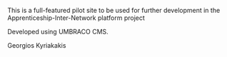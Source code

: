 This is a full-featured pilot site to be used for further development in the Apprenticeship-Inter-Network platform project

Developed using UMBRACO CMS.

Georgios Kyriakakis
